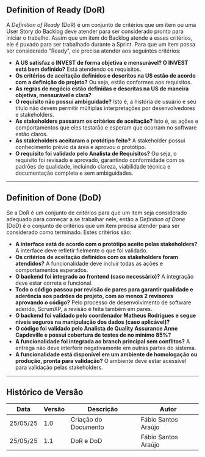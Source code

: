 ## Definition of Ready (DoR)

A *Definition of Ready* (DoR) é um conjunto de critérios que um item ou uma User Story do Backlog deve atender para ser considerado pronto para iniciar o trabalho. Assim que um item do Backlog atende a esses critérios, ele é puxado para ser trabalhado durante a Sprint. Para que um item possa ser considerado "Ready", ele precisa atender aos seguintes critérios:

- **A US satisfaz o INVEST de forma objetiva e mensurável? O INVEST está bem definido?** Está atendendo os requisitos.
- **Os critérios de aceitação definidos e descritos na US estão de acordo com a definição do projeto?** Ou seja, estão conformes aos requisitos.
- **As regras de negócio estão definidas e descritas na US de maneira objetiva, mensurável e clara?**
- **O requisito não possui ambiguidade?** Isto é, a história de usuário e seu título não devem permitir múltiplas interpretações por desenvolvedores e stakeholders.
- **As stakeholders passaram os critérios de aceitação?** Isto é, as ações e comportamentos que eles testarão e esperam que ocorram no software estão claros.
- **As stakeholders aceitaram o protótipo feito?** A stakeholder possui conhecimento prévio da área e aprovou o protótipo.
- **O requisito foi validado pelo Analista de Requisitos?** Ou seja, o requisito foi revisado e aprovado, garantindo conformidade com os padrões de qualidade, incluindo clareza, viabilidade técnica e documentação completa e sem ambiguidades.

---

## Definition of Done (DoD)

Se a DoR é um conjunto de critérios para que um item seja considerado adequado para começar a se trabalhar nele, então a *Definition of Done* (DoD) é o conjunto de critérios que um item precisa atender para ser considerado como terminado. Estes critérios são:

- **A interface está de acordo com o protótipo aceito pelas stakeholders?** A interface deve refletir fielmente o que foi validado.
- **Os critérios de aceitação definidos com os stakeholders foram atendidos?** A funcionalidade deve incluir todas as ações e comportamentos esperados.
- **O backend foi integrado ao frontend (caso necessário)?** A integração deve estar correta e funcional.
- **Todo o código passou por revisão de pares para garantir qualidade e aderência aos padrões do projeto, com ao menos 2 revisores aprovando o código?** Pelo processo de desenvolvimento de software aderido, ScrumXP, a revisão é feita também em pares.
- **O backend foi validado pelo coordenador Matheus Rodrigues e segue níveis seguros na manipulação dos dados (caso aplicável)?**
- **O código foi validado pelo Analista de Quality Assurance Anne Capdeville e possui cobertura de testes de no mínimo 85%?**
- **A funcionalidade foi integrada ao branch principal sem conflitos?** A entrega não deve interferir negativamente em outras partes do sistema.
- **A funcionalidade está disponível em um ambiente de homologação ou produção, pronta para validação?** O ambiente deve estar acessível para validação pelas stakeholders.

---

## Histórico de Versão

| Data     | Versão | Descrição            | Autor                |
|----------|--------|----------------------|-----------------------|
| 25/05/25 | 1.0    | Criação do Documento | Fábio Santos Araújo   |
| 25/05/25 | 1.1    | DoR e DoD            | Fábio Santos Araújo   |
